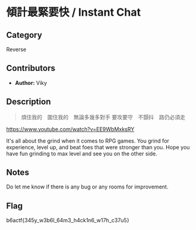 # 傾計最緊要快 / Instant Chat

## Category

Reverse

## Contributors

-   **Author:** Viky

## Description

> 煩住我的　圍住我的　無論多幾多對手
> 要攻要守　不顫抖　路仍必須走

https://www.youtube.com/watch?v=EE9WbMxksRY

It's all about the grind when it comes to RPG games. You grind for experience, level up, and beat foes that were stronger than you. Hope you have fun grinding to max level and see you on the other side.

## Notes
Do let me know if there is any bug or any rooms for improvement.

## Flag
b6actf{345y_w3b6l_64m3_h4ck1n6_w17h_c37u5}
